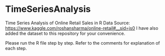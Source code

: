 # TimeSeriesAnalysis
Time Series Analysis of Online Retail Sales in R
Data Source: https://www.kaggle.com/roshansharma/online-retail#__sid=js0
I have also added the dataset to this repository for your convenience.

Please run the R file step by step. Refer to the comments for explanation of each step.
